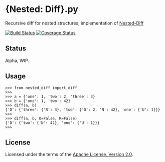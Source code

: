 # {Nested: Diff}.py

Recursive diff for nested structures, implementation of [Nested-Diff](https://github.com/mr-mixas/Nested-Diff)

[![Build Status](https://travis-ci.org/mr-mixas/Nested-Diff.py.svg?branch=master)](https://travis-ci.org/mr-mixas/Nested-Diff.py)
[![Coverage Status](https://coveralls.io/repos/github/mr-mixas/Nested-Diff.py/badge.svg?branch=master)](https://coveralls.io/github/mr-mixas/Nested-Diff.py?branch=master)

## Status

Alpha, WIP.

## Usage

```
>>> from nested_diff import diff
>>>
>>> a = {'one': 1, 'two': 2, 'three': 3}
>>> b = {'one': 1, 'two': 42}
>>> diff(a, b)
{'D': {'three': {'R': 3}, 'two': {'O': 2, 'N': 42}, 'one': {'U': 1}}}
>>>
>>> diff(a, b, O=False, R=False)
{'D': {'two': {'N': 42}, 'one': {'U': 1}}}
>>>
```

## License

Licensed under the terms of the [Apache License, Version 2.0](http://www.apache.org/licenses/LICENSE-2.0>).
